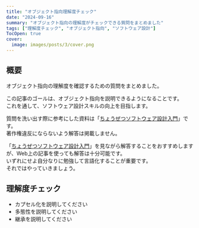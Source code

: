 ```yaml
---
title: "オブジェクト指向理解度チェック"
date: "2024-09-16"
summary: "オブジェクト指向の理解度がチェックできる質問をまとめました"
tags: ["理解度チェック", "オブジェクト指向", "ソフトウェア設計"]
TocOpen: true
cover:
  image: images/posts/3/cover.png
---
```


## 概要

オブジェクト指向の理解度を確認するための質問をまとめました。

この記事のゴールは、オブジェクト指向を説明できるようになることです。  
これを通して、ソフトウェア設計スキルの向上を目指します。

質問を洗い出す際に参考にした資料は「[ちょうぜつソフトウェア設計入門](https://gihyo.jp/book/2022/978-4-297-13234-7)」です。  
著作権違反にならないよう解答は掲載しません。

「[ちょうぜつソフトウェア設計入門](https://gihyo.jp/book/2022/978-4-297-13234-7)」を見ながら解答することをおすすめしますが、Web上の記事を使っても解答は十分可能です。  
いずれにせよ自分なりに勉強して言語化することが重要です。  
それではやっていきましょう。

## 理解度チェック

- カプセル化を説明してください
- 多態性を説明してください
- 継承を説明してください
